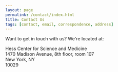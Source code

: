 ```yaml
---
layout: page
permalink: /contact/index.html
title: Contact Us
tags: [contact, email, correspondence, address]
---
```


Want to get in touch with us? We're located at:

Hess Center for Science and Medicine  
1470 Madison Avenue, 8th floor, room 107  
New York, NY  
10029
